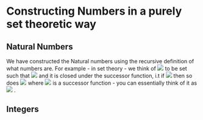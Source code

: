 # Constructing Numbers in a purely set theoretic way

## Natural Numbers

We have constructed the Natural numbers using the recursive definition of what numbers are. For example - in set theory - we think of <img src="https://render.githubusercontent.com/render/math?math=\mathbb{N}"> to be set such that <img src="https://render.githubusercontent.com/render/math?math= 0 = \{ \} = \emptyset \in \mathbb{N}"> and it is closed under the successor function, i.t if <img src="https://render.githubusercontent.com/render/math?math=n \in \mathbb{N}"> then so does <img src="https://render.githubusercontent.com/render/math?math=S(n) \in \mathbb{N}"> where <img src="https://render.githubusercontent.com/render/math?math=S"> is a successor function - you can essentially think of it as <img src="https://render.githubusercontent.com/render/math?math=n + 1 \in \mathbb{N}"> . 

## Integers

